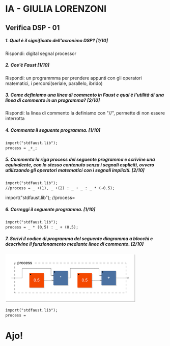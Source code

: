# IA - GIULIA LORENZONI

## Verifica DSP - 01

##### 1. Qual è il significato dell'acronimo _DSP_? [1/10]

Rispondi: digital segnal processor 

##### 2. Cos'è _Faust_ [1/10]

Rispondi: un programmma per prendere appunti con gli operatori matematici, i percorsi(seriale, parallelo, ibrido)

##### 3. Come definiamo una linea di commento in _Faust_ e qual è l'utilità di una linea di commento in un programma? [2/10]

Rispondi: la linea di commento la definiamo con "//", permette di non essere interrotta

##### 4. Commenta il seguente programma. [1/10]

```
import("stdfaust.lib");
process = _+_;
```

##### 5. Commenta la riga _process_ del seguente programma e scrivine una equivalente, con lo stesso contenuto senza i segnali espliciti, ovvero utilizzando gli operatori matematici con i segnali impliciti. [2/10]

```
import("stdfaust.lib");
//process = _ +(1), _ +(2) : _ + _ : _ * (-0.5);

```
import("stdfaust.lib");
//process=
##### 6. Correggi il seguente programma. [1/10]

```
import("stdfaust.lib");
process = _ * (0,5) : _ + (0,5);
```

##### 7. Scrivi il codice di programma del seguente diagramma a blocchi e descrivine il funzionamento mediante linee di commento. [2/10]

![due operatori in serie](https://github.com/LSSN/2019-05-24-1A-VERIFICA/blob/master/process.png)

```
import("stdfaust.lib");
process = 
```


# Ajo!
